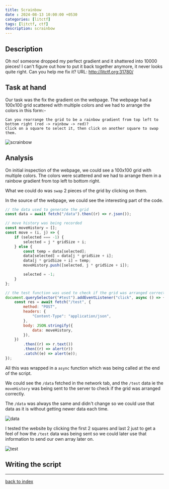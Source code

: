 ```yaml
---
title: Scrainbow
date : 2024-08-13 10:00:00 +0530
categories: [litctf]
tags: [litctf, ctf]
description: scrainbow
---
```


## Description

Oh no! someone dropped my perfect gradient and it shattered into 10000 pieces! I can't figure out how to put it back together anymore, it never looks quite right. Can you help me fix it? URL: http://litctf.org:31780/

## Task at hand

Our task was the fix the gradient on the webpage. The webpage had a 100x100 grid scattered with multiple colors and we had to arrange the colors in this form:-

```plaintext
Can you rearrange the grid to be a rainbow gradient from top left to bottom right (red -> rainbow -> red)?
Click on a square to select it, then click on another square to swap them.
```

![scrainbow](/assets/posts/LITCTF/scrainbow1.png)

## Analysis

On initial inspection of the webpage, we could see a 100x100 grid with multiple colors. The colors were scattered and we had to arrange them in a rainbow gradient from top left to bottom right.

What we could do was `swap` 2 pieces of the grid by clicking on them.

In the source of the webpage, we could see the interesting part of the code.

```javascript
// the data used to generate the grid
const data = await fetch("/data").then((r) => r.json());

// move history was being recorded 
const moveHistory = [];
const move = (i, j) => {
    if (selected === -1) {
        selected = j * gridSize + i;
    } else {
        const temp = data[selected];
        data[selected] = data[j * gridSize + i];
        data[j * gridSize + i] = temp;
        moveHistory.push([selected, j * gridSize + i]);

        selected = -1;
    }
};

// the test function was used to check if the grid was arranged correctly
document.querySelector("#test").addEventListener("click", async () => {
    const res = await fetch("/test", {
        method: "POST",
        headers: {
            "Content-Type": "application/json",
        },
        body: JSON.stringify({
            data: moveHistory,
        }),
    })
        .then((r) => r.text())
        .then((r) => alert(r))
        .catch((e) => alert(e));
});
```

All this was wrapped in a `async` function which was being called at the end of the script.

We could see the `/data` fetched in the network tab, and the `/test` data ie the `moveHistory` was being sent to the server to check if the grid was arranged correctly.

The `/data` was always the same and didn't change so we could use that data as it is without getting newer data each time.

![data](/assets/posts/LITCTF/scrainbow2.png)

I tested the website by clicking the first 2 squares and last 2 just to get a feel of how the `/test` data was being sent so we could later use that information to send our own array later on.

![test](/assets/posts/LITCTF/scrainbow3.png)

## Writing the script


---

[back to index](/posts/LIT-Index/)